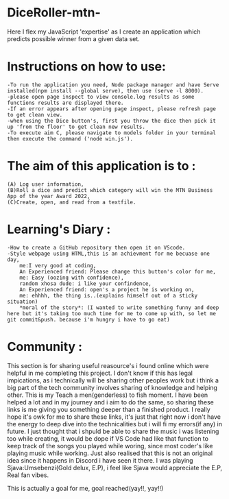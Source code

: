 # DiceRoller-mtn-
Here I flex my JavaScript 'expertise' as I create an application which predicts possible winner from a  given data set.

# Instructions on how to use:
    -To run the application you need, Node package manager and have Serve installed(npm install --global serve), then use (serve -l 8000).
    -please open page inspect to view console.log results as some functions results are displayed there.
    -If an error appears after opening page inspect, please refresh page to get clean view.
    -when using the Dice button's, first you throw the dice then pick it up 'from the floor' to get clean new results.
    -To execute aim C, please navigate to models folder in your terminal then execute the command ('node win.js').

# The aim of this application is to :
    (A) Log user information, 
    (B)Roll a dice and predict which category will win the MTN Business App of the year Award 2022, 
    (C)Create, open, and read from a textfile.

# Learning's Diary :
    -How to create a GitHub repository then open it on VScode.
    -Style webpage using HTML,this is an achievment for me becuase one day,
        me:I very good at coding,
        An Experienced friend: Please change this button's color for me,
        me: Easy (oozing with confidence),
        random xhosa dude: i like your confindence,
        An Experienced friend: open's a project he is working on,
        me: ehhhh, the thing is..(explains himself out of a sticky situation)
        *moral of the story*: (I wanted to write something funny and deep here but it's taking too much time for me to come up with, so let me git commit&push. because i'm hungry i have to go eat)

# Community :
This section is for sharing useful reasource's i found online which were helpful in me completing this project.
I don't know if this has legal impications, as i technically will be sharing other peoples work but i think a big part of the tech community involves sharing of knowledge and helping other. 
This is my Teach a men(genderless) to fish moment.
I  have been helped a lot and in my journey and i aim to do the same, so sharing these links is me giving you something deeper than a finished product.
I really hope it's owk for me to share these links, it's just that right now i don't have the energy to deep dive into the technicalities but i will fi my errors(if any) in future.
I just thought that i shpuld be able to share the music i was listening too while creating, it would be dope if VS Code had like that function to keep track of the songs you played while woring, since most coder's like playing music while working. Just also realised that this is not an original idea since it happens in Discord i have seen it there. 
I was playing Sjava:Umsebenzi(Gold delux, E.P), i feel like Sjava would appreciate the E.P, Real fan vibes.

This is actually a goal for me, goal reached(yay!!, yay!!)
